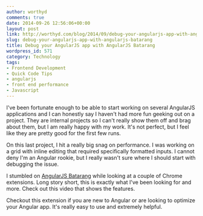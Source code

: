 ```yaml
---
author: worthyd
comments: true
date: 2014-09-26 12:56:06+00:00
layout: post
link: http://worthyd.com/blog/2014/09/debug-your-angularjs-app-with-angularjs-batarang/
slug: debug-your-angularjs-app-with-angularjs-batarang
title: Debug your AngularJS app with AngularJS Batarang
wordpress_id: 571
category: Technology
tags:
- Frontend Development
- Quick Code Tips
- angularjs
- front end performance
- Javascript
---
```


I've been fortunate enough to be able to start working on several AngularJS applications and I can honestly say I haven't had more fun geeking out on a project.  They are internal projects so I can't really show them off and brag about them, but I am really happy with my work.  It's not perfect, but I feel like they are pretty good for the first few runs.

On this last project, I hit a really big snag on performance.  I was working on a grid with inline editing that required specifically formatted inputs.  I cannot deny I'm an Angular rookie, but I really wasn't sure where I should start with debugging the issue. 

I stumbled on [AngularJS Batarang](https://chrome.google.com/webstore/detail/angularjs-batarang/ighdmehidhipcmcojjgiloacoafjmpfk?hl=en) while looking at a couple of Chrome extensions.  Long story short, this is exactly what I've been looking for and more.  Check out this video that shows the features.



Checkout this extension if you are new to Angular or are looking to optimize your Angular app.  It's really easy to use and extremely helpful.

